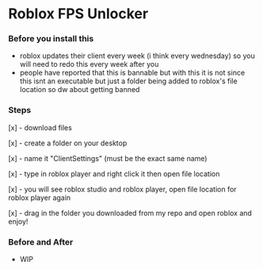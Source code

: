 # Roblox FPS Unlocker

 ### Before you install this
   - roblox updates their client every week (i think every wednesday) so you will need to redo this every week after you
   - people have reported that this is bannable but with this it is not since this isnt an executable but just a folder being added to roblox's file location so dw about getting banned
     
 ### Steps
   
   [x] - download files
   
   [x] - create a folder on your desktop
   
   [x] - name it "ClientSettings" (must be the exact same name)
   
   [x] - type in roblox player and right click it then open file location
   
   [x] - you will see roblox studio and roblox player, open file location for roblox player again
   
   [x] - drag in the folder you downloaded from my repo and open roblox and enjoy!

 ### Before and After

  - WIP
   
